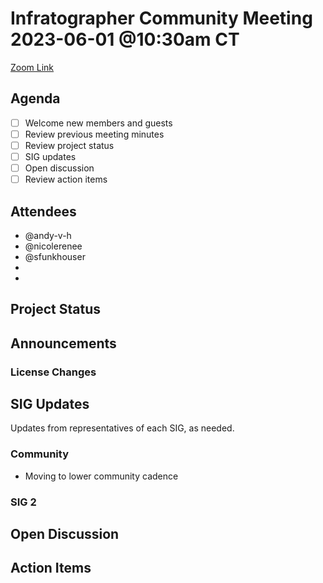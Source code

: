 # Infratographer Community Meeting 2023-06-01 @10:30am CT

[Zoom Link](https://us06web.zoom.us/j/88057942869?pwd=Vnd1OWplazFwREJQeWFHWks4MUptQT09)

## Agenda

* [ ] Welcome new members and guests
* [ ] Review previous meeting minutes
* [ ] Review project status
* [ ] SIG updates
* [ ] Open discussion
* [ ] Review action items

## Attendees

* @andy-v-h
* @nicolerenee
* @sfunkhouser
*
*


## Project Status

## Announcements

### License Changes

## SIG Updates

Updates from representatives of each SIG, as needed.

### Community

* Moving to lower community cadence

### SIG 2

## Open Discussion

## Action Items
